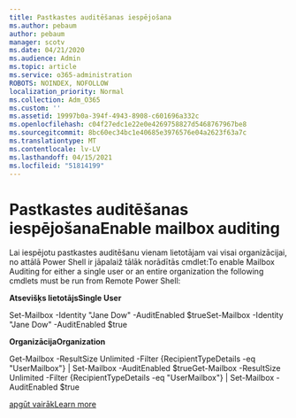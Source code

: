 ```yaml
---
title: Pastkastes auditēšanas iespējošana
ms.author: pebaum
author: pebaum
manager: scotv
ms.date: 04/21/2020
ms.audience: Admin
ms.topic: article
ms.service: o365-administration
ROBOTS: NOINDEX, NOFOLLOW
localization_priority: Normal
ms.collection: Adm_O365
ms.custom: ''
ms.assetid: 19997b0a-394f-4943-8908-c601696a332c
ms.openlocfilehash: c04f27edc1e22e0e4269758827d5468767967be8
ms.sourcegitcommit: 8bc60ec34bc1e40685e3976576e04a2623f63a7c
ms.translationtype: MT
ms.contentlocale: lv-LV
ms.lasthandoff: 04/15/2021
ms.locfileid: "51814199"
---
```

# <a name="enable-mailbox-auditing"></a><span data-ttu-id="89253-102">Pastkastes auditēšanas iespējošana</span><span class="sxs-lookup"><span data-stu-id="89253-102">Enable mailbox auditing</span></span>

<span data-ttu-id="89253-103">Lai iespējotu pastkastes auditēšanu vienam lietotājam vai visai organizācijai, no attālā Power Shell ir jāpalaiž tālāk norādītās cmdlet:</span><span class="sxs-lookup"><span data-stu-id="89253-103">To enable Mailbox Auditing for either a single user or an entire organization the following cmdlets must be run from Remote Power Shell:</span></span>
  
 <span data-ttu-id="89253-104">**Atsevišķs lietotājs**</span><span class="sxs-lookup"><span data-stu-id="89253-104">**Single User**</span></span>
  
<span data-ttu-id="89253-105">Set-Mailbox -Identity "Jane Dow" -AuditEnabled $true</span><span class="sxs-lookup"><span data-stu-id="89253-105">Set-Mailbox -Identity "Jane Dow" -AuditEnabled $true</span></span>
  
 <span data-ttu-id="89253-106">**Organizācija**</span><span class="sxs-lookup"><span data-stu-id="89253-106">**Organization**</span></span>
  
<span data-ttu-id="89253-107">Get-Mailbox -ResultSize Unlimited -Filter {RecipientTypeDetails -eq "UserMailbox"} | Set-Mailbox -AuditEnabled $true</span><span class="sxs-lookup"><span data-stu-id="89253-107">Get-Mailbox -ResultSize Unlimited -Filter {RecipientTypeDetails -eq "UserMailbox"} | Set-Mailbox -AuditEnabled $true</span></span>
  
[<span data-ttu-id="89253-108">apgūt vairāk</span><span class="sxs-lookup"><span data-stu-id="89253-108">Learn more</span></span>](https://docs.microsoft.com/microsoft-365/compliance/enable-mailbox-auditing)
  

